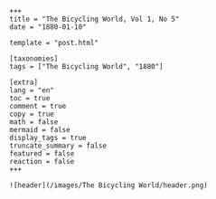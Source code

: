 
    +++
    title = "The Bicycling World, Vol 1, No 5"
    date = "1880-01-10"

    template = "post.html"

    [taxonomies]
    tags = ["The Bicycling World", "1880"]

    [extra]
    lang = "en"
    toc = true
    comment = true
    copy = true
    math = false
    mermaid = false
    display_tags = true
    truncate_summary = false
    featured = false
    reaction = false
    +++

    ![header](/images/The Bicycling World/header.png)

    